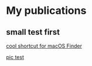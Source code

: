 # My publications #

## small test first ##

[cool shortcut for macOS Finder](finder_minimalistic_view_shortcut.md)

[pic test](picture_tst.md)
